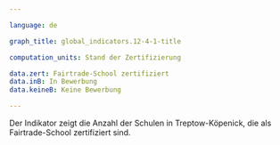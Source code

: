 ```yaml
---

language: de   

graph_title: global_indicators.12-4-1-title

computation_units: Stand der Zertifizierung

data.zert: Fairtrade-School zertifiziert
data.inB: In Bewerbung
data.keineB: Keine Bewerbung

---
```


Der Indikator zeigt die Anzahl der Schulen in Treptow-Köpenick, die als Fairtrade-School zertifiziert sind.

